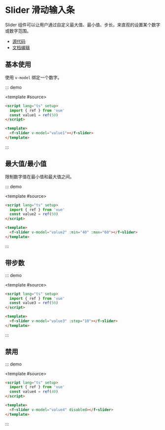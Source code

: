 # Slider 滑动输入条

Slider 组件可以让用户通过自定义最大值、最小值、步长，来直观的设置某个数字或数字范围。

- [源代码](https://github.com/FightingDesign/fighting-design/tree/master/packages/fighting-design/slider)
- [文档编辑](https://github.com/FightingDesign/fighting-design/blob/master/docs/docs/components/slider.md)

## 基本使用

使用 `v-model` 绑定一个数字。

::: demo

<template #source>
<f-space>
<f-slider v-model="value1"></f-slider>
</f-space>
</template>

```html
<script lang="ts" setup>
  import { ref } from 'vue'
  const value1 = ref(50)
</script>

<template>
  <f-slider v-model="value1"></f-slider>
</template>
```

:::

## 最大值/最小值

限制数字值在最小值和最大值之间。

::: demo

<template #source>
<f-space>
<f-slider v-model="value2" :min="40" :max="60"></f-slider>
</f-space>
</template>

```html
<script lang="ts" setup>
  import { ref } from 'vue'
  const value2 = ref(50)
</script>

<template>
  <f-slider v-model="value2" :min="40" :max="60"></f-slider>
</template>
```

:::

## 带步数

::: demo

<template #source>
<f-space>
<f-slider v-model="value3" :step="10"></f-slider>
</f-space>
</template>

```html
<script lang="ts" setup>
  import { ref } from 'vue'
  const value3 = ref(50)
</script>

<template>
  <f-slider v-model="value3" :step="10"></f-slider>
</template>
```

:::

<!-- ## 范围取值 -->

## 禁用

::: demo

<template #source>
<f-space>
<f-slider v-model="value4" disabled></f-slider>
</f-space>
</template>

```html
<script lang="ts" setup>
  import { ref } from 'vue'
  const value4 = ref(40)
</script>

<template>
  <f-slider v-model="value4" disabled></f-slider>
</template>
```

:::

<script setup lang="ts">
  import { ref } from 'vue'

  const value1 = ref(50)
  const value2 = ref(50)
  const value3 = ref(50)
  const value4 = ref(50)
</script>

